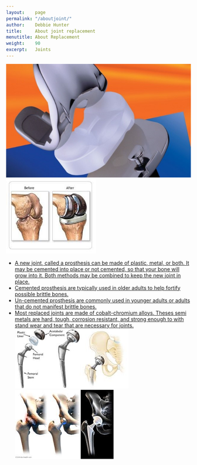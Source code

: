 ```yaml
---
layout:    page
permalink: "/aboutjoint/"
author:    Debbie Hunter
title:     About joint replacement
menutitle: About Replacement
weight:    90
excerpt:   Joints
---
```


<a href="https://debbiehunter.github.io/references#images"><img src="../assets/Picture2.jpg"/></a>
<a href="https://debbiehunter.github.io/references#images"><img src="../assets/Picture3.jpg"/>
<ul>
<li>A new joint, called a prosthesis can be made of plastic, metal, or both. It may be cemented into place or not cemented, so that your bone will grow into it. Both methods may be combined to keep the new joint in place.</li>
<li>Cemented prosthesis are typically used in older adults to help fortify possible brittle bones. </li>
<li>Un-cemented prosthesis are commonly used in younger adults or adults that do not manifest brittle bones. </li>
<li>Most replaced joints are made of cobalt-chromium alloys. Theses semi metals are hard, tough, corrosion resistant, and strong enough to with stand wear and tear that are necessary for joints.</li>
<a href="https://debbiehunter.github.io/references#images"><img src="../assets/Picture4.jpg"/></a>
<a href="https://debbiehunter.github.io/references#images"><img src="../assets/Picture5.jpg"/></a>
</ul>